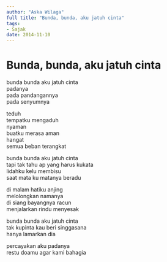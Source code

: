 ```yaml
---
author: "Aska Wilaga"
full title: "Bunda, bunda, aku jatuh cinta"
tags:
- Sajak
date: 2014-11-10
---
```


# Bunda, bunda, aku jatuh cinta

bunda bunda aku jatuh cinta  
padanya  
pada pandangannya  
pada senyumnya

teduh  
tempatku mengaduh  
nyaman  
buatku merasa aman  
hangat  
semua beban terangkat

  
bunda bunda aku jatuh cinta  
tapi tak tahu ap yang harus kukata  
lidahku kelu membisu  
saat mata ku matanya beradu

di malam hatiku anjing  
melolongkan namanya  
di siang bayangnya racun  
menjalarkan rindu menyesak

  
bunda bunda aku jatuh cinta  
tak kupinta kau beri singgasana  
hanya lamarkan dia

percayakan aku padanya  
restu doamu agar kami bahagia